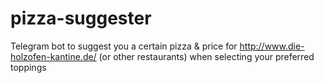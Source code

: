 # pizza-suggester

Telegram bot to suggest you a certain pizza & price for http://www.die-holzofen-kantine.de/ (or other restaurants) when selecting your preferred toppings
